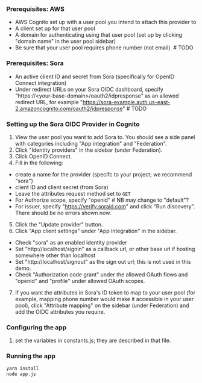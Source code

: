### Prerequisites: AWS
- AWS Cognito set up with a user pool you intend to attach this provider to
- A client set up for that user pool
- A domain for authenticating using that user pool (set up by clicking "domain name" in the user pool sidebar)
- Be sure that your user pool requires phone number (not email).   # TODO

### Prerequisites: Sora
- An active client ID and secret from Sora (specifically for OpenID Connect integration)
- Under redirect URLs on your Sora OIDC dashboard, specify "https://\<your-base-domain\>/oauth2/idpresponse" as an allowed redirect URL, for example "https://sora-example.auth.us-east-2.amazoncognito.com/oauth2/idpresponse"  # TODO

### Setting up the Sora OIDC Provider in Cognito
1. View the user pool you want to add Sora to. You should see a side panel with categories including "App integration" and "Federation".
2. Click "Identity providers" in the sidebar (under Federation).
3. Click OpenID Connect.
4. Fill in the following:
  - create a name for the provider (specifc to your project; we recommend "sora")
  - client ID and client secret (from Sora)
  - Leave the attributes request method set to `GET`
  - For Authorize scope, specify "openid"  # NB may change to "default"?
  - For issuer, specify "https://verify.soraid.com" and click "Run discovery". There should be no errors shown now.
5. Click the "Update provider" button.
6. Click "App client settings" under "App integration" in the sidebar.
  - Check "sora" as an enabled identity provider
  - Set "http://localhost/signin" as a callback url, or other base url if hosting somewhere other than localhost
  - Set "http://localhost/signout" as the sign out url; this is not used in this demo.
  - Check "Authorization code grant" under the allowed OAuth flows and "openid" and "profile" under allowed OAuth scopes.
7. If you want the attributes in Sora's ID token to map to your user pool (for example, mapping phone number would make it accessible in your user pool), click "Attribute mapping" on the sidebar (under Federation) and add the OIDC attributes you require.


### Configuring the app
1. set the variables in constants.js; they are described in that file.

### Running the app
```sh
yarn install
node app.js
```